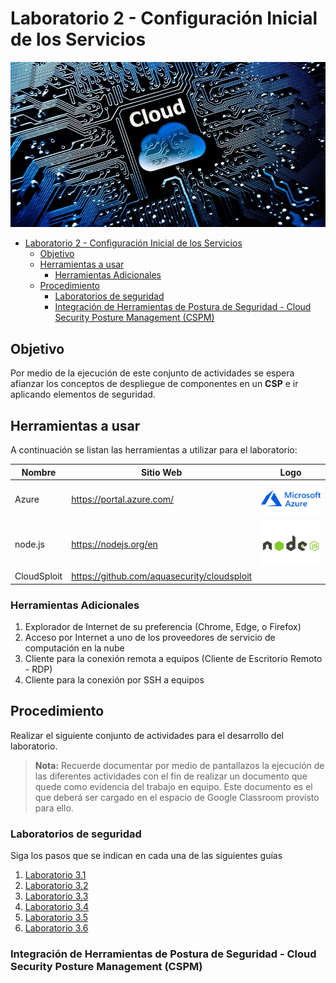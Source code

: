 # Laboratorio 2 - Configuración Inicial de los Servicios

![cloudlogo](Images/cloud_computing.jpg)

- [Laboratorio 2 - Configuración Inicial de los Servicios](#laboratorio-2---configuración-inicial-de-los-servicios)
  - [Objetivo](#objetivo)
  - [Herramientas a usar](#herramientas-a-usar)
    - [Herramientas Adicionales](#herramientas-adicionales)
  - [Procedimiento](#procedimiento)
    - [Laboratorios de seguridad](#laboratorios-de-seguridad)
    - [Integración de Herramientas de Postura de Seguridad -  Cloud Security Posture Management (CSPM)](#integración-de-herramientas-de-postura-de-seguridad----cloud-security-posture-management-cspm)

## Objetivo

Por medio de la ejecución de este conjunto de actividades se espera afianzar los conceptos de despliegue de componentes en un __CSP__ e ir aplicando elementos de seguridad.

## Herramientas a usar

A continuación se listan las herramientas a utilizar para el laboratorio:

| Nombre | Sitio Web | Logo |
| --- | --- | --- |
| Azure | <https://portal.azure.com/> | ![AzureLogo](Images/Microsoft-Azure-Symbol.png)|
| node.js| <https://nodejs.org/en> | ![nodejslogo](./Images/nodejslogo.jpg) |
| CloudSploit | <https://github.com/aquasecurity/cloudsploit>

### Herramientas Adicionales

1. Explorador de Internet de su preferencia (Chrome, Edge, o Firefox)
2. Acceso por Internet a uno de los proveedores de servicio de computación en la nube
3. Cliente para la conexión remota a equipos (Cliente de Escritorio Remoto - RDP)
4. Cliente para la conexión por SSH a equipos

## Procedimiento

Realizar el siguiente conjunto de actividades para el desarrollo del laboratorio.

> __Nota:__ Recuerde documentar por medio de pantallazos la ejecución de las diferentes actividades con el fin de realizar un documento que quede como evidencia del trabajo en equipo. Este documento es el que deberá ser cargado en el espacio de Google Classroom provisto para ello.

### Laboratorios de seguridad

Siga los pasos que se indican en cada una de las siguientes guías

1. [Laboratorio 3.1](./Labs/Laboratorio%203-1.pdf)
2. [Laboratorio 3.2](./Labs/Laboratorio%203-2.pdf)
3. [Laboratorio 3.3](./Labs/Laboratorio%203-3.pdf)
4. [Laboratorio 3.4](./Labs/Laboratorio%203-4.pdf)
5. [Laboratorio 3.5](./Labs/Laboratorio%203-5.pdf)
6. [Laboratorio 3.6](./Labs/Laboratorio%203-6.pdf)

### Integración de Herramientas de Postura de Seguridad -  Cloud Security Posture Management (CSPM)

